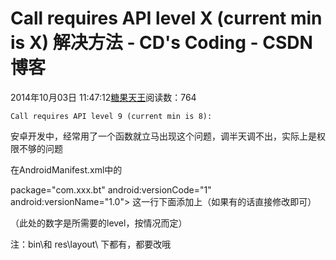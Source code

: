 # Call requires API level X (current min is X) 解决方法 - CD's Coding - CSDN博客





2014年10月03日 11:47:12[糖果天王](https://me.csdn.net/okcd00)阅读数：764









`Call requires API level 9 (current min is 8):`


安卓开发中，经常用了一个函数就立马出现这个问题，调半天调不出，实际上是权限不够的问题

在AndroidManifest.xml中的 

package="com.xxx.bt" android:versionCode="1" android:versionName="1.0"> 这一行下面添加上（如果有的话直接修改即可）


<uses-sdk android:minSdkVersion="9" /> （此处的数字是所需要的level，按情况而定）





注：bin\和 res\layout\ 下都有，都要改哦



